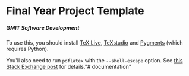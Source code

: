 # Final Year Project Template
##### GMIT Software Development

To use this, you should install [TeX Live](https://www.tug.org/texlive/), [TeXstudio](http://www.texstudio.org/) and [Pygments](http://pygments.org/download/) (which requires Python).

You'll also need to run ```pdflatex``` with the ```--shell-escape``` option.
See [this Stack Exchange post](http://tex.stackexchange.com/questions/99475/how-to-invoke-latex-with-the-shell-escape-flag-in-texmakerx) for details."# documentation" 

